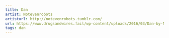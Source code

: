 ```yaml
---
title: Dan
artist: Notevenrobots
artisturl: http://notevenrobots.tumblr.com/
url: https://www.drugsandwires.fail/wp-content/uploads/2016/03/Dan-by-Notevenrobots.png
tags: dan
---
```

